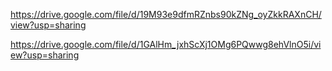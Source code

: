 https://drive.google.com/file/d/19M93e9dfmRZnbs90kZNg_oyZkkRAXnCH/view?usp=sharing

https://drive.google.com/file/d/1GAlHm_jxhScXj1OMg6PQwwg8ehVlnO5i/view?usp=sharing
